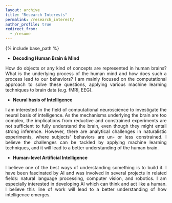 ```yaml
---
layout: archive
title: "Research Interests"
permalink: /research_interest/
author_profile: true
redirect_from:
  - /resume
---
```


{% include base_path %}
<br>
- **Decoding Human Brain & Mind** <br>
<p style='text-align: justify;'> How do objects or any kind of concepts are represented in human brains? What is the underlying process of the human mind and how does such a process lead to our behaviors? I am mainly focused on the computational approach to solve these questions, applying various machine learning techniques to brain data (e.g. fMRI, EEG). </p>

- **Neural basis of Intelligence** <br>
<p style='text-align: justify;'> I am interested in the field of computational neuroscience to investigate the neural basis of intelligence. As the mechanisms underlying the brain are too complex, the implications from reductive and constrained experiments are not sufficient to fully understand the brain, even though they might entail strong inference. However, there are analytical challenges in naturalistic experiments, where subjects' behaviors are un- or less constrained. I believe the challenges can be tackled by applying machine learning techniques, and it will lead to a better understanding of the human brain. </p>

- **Human-level Artificial Intelligence** <br>
<p style='text-align: justify;'> I believe one of the best ways of understanding something is to build it. I have been fascinated by AI and was involved in several projects in related fields: natural language processing, computer vision, and robotics. I am especially interested in developing AI which can think and act like a human. I believe this line of work will lead to a better understanding of how intelligence emerges. </p>
